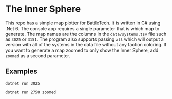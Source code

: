 # The Inner Sphere

This repo has a simple map plotter for BattleTech. It is written in C# using .Net 6. The console app requires a single parameter that is which map to generate. The map names are the columns in the `data/systems.tsv` file such as `3025` or `3151`. The program also supports passing `all` which will output a version with all of the systems in the data file without any faction coloring. If you want to generate a map zoomed to only show the Inner Sphere, add `zoomed` as a second parameter.

## Examples

```
dotnet run 3025
```

```
dotnet run 2750 zoomed
```